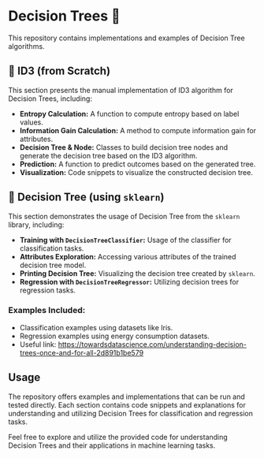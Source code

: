 # Decision Trees 🌵

This repository contains implementations and examples of Decision Tree algorithms.

## 🔸 ID3 (from Scratch)

This section presents the manual implementation of ID3 algorithm for Decision Trees, including:

- **Entropy Calculation:** A function to compute entropy based on label values.
- **Information Gain Calculation:** A method to compute information gain for attributes.
- **Decision Tree & Node:** Classes to build decision tree nodes and generate the decision tree based on the ID3 algorithm.
- **Prediction:** A function to predict outcomes based on the generated tree.
- **Visualization:** Code snippets to visualize the constructed decision tree.

## 🔸 Decision Tree (using `sklearn`)

This section demonstrates the usage of Decision Tree from the `sklearn` library, including:

- **Training with `DecisionTreeClassifier`:** Usage of the classifier for classification tasks.
- **Attributes Exploration:** Accessing various attributes of the trained decision tree model.
- **Printing Decision Tree:** Visualizing the decision tree created by `sklearn`.
- **Regression with `DecisionTreeRegressor`:** Utilizing decision trees for regression tasks.

### Examples Included:

- Classification examples using datasets like Iris.
- Regression examples using energy consumption datasets.
- Useful link: https://towardsdatascience.com/understanding-decision-trees-once-and-for-all-2d891b1be579

## Usage

The repository offers examples and implementations that can be run and tested directly. Each section contains code snippets and explanations for understanding and utilizing Decision Trees for classification and regression tasks.

Feel free to explore and utilize the provided code for understanding Decision Trees and their applications in machine learning tasks.
